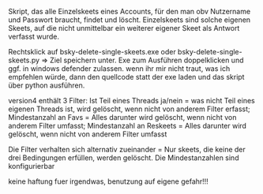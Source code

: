 Skript, das alle Einzelskeets eines Accounts, für den man obv Nutzername und Passwort braucht, findet und löscht. Einzelskeets sind solche eigenen Skeets, auf die nicht unmittelbar ein weiterer eigener Skeet als Antwort verfasst wurde. 

Rechtsklick auf bsky-delete-single-skeets.exe oder bsky-delete-single-skeets.py => Ziel speichern unter. Exe zum Ausführen doppelklicken und ggf. in windows defender zulassen. wenn ihr mir nicht traut, was ich empfehlen würde, dann den quellcode statt der exe laden und das skript über python ausführen. 


version4 enthält 3 Filter:
Ist Teil eines Threads ja/nein = was nicht Teil eines eigenen Threads ist, wird gelöscht, wenn nicht von anderem Filter erfasst;
Mindestanzahl an Favs = Alles darunter wird gelöscht, wenn nicht von anderem Filter umfasst;
Mindestanzahl an Reskeets = Alles darunter wird gelöscht, wenn nicht von anderem Filter umfasst

Die Filter verhalten sich alternativ zueinander = Nur skeets, die keine der drei Bedingungen erfüllen, werden gelöscht. Die Mindestanzahlen sind konfigurierbar


keine haftung fuer irgendwas, benutzung auf eigene gefahr!!!
